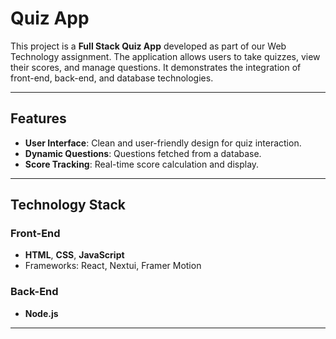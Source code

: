 # Quiz App

This project is a **Full Stack Quiz App** developed as part of our Web Technology assignment. The application allows users to take quizzes, view their scores, and manage questions. It demonstrates the integration of front-end, back-end, and database technologies.

---

## Features

- **User Interface**: Clean and user-friendly design for quiz interaction.
- **Dynamic Questions**: Questions fetched from a database.
- **Score Tracking**: Real-time score calculation and display.


---

## Technology Stack

### Front-End
- **HTML**, **CSS**, **JavaScript**
- Frameworks: React, Nextui, Framer Motion

### Back-End
- **Node.js**


---

